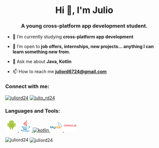<h1 align="center">Hi 👋, I'm Julio</h1>
<h3 align="center">A young cross-platform app development student.</h3>

- 🌱 I’m currently studying **cross-platform app development**

- 🤝 I’m open to **job offers, internships, new projects... anything I can learn something new from.**

- 💬 Ask me about **Java, Kotlin**

- 📫 How to reach me **juliord6724@gmail.com**

<h3 align="left">Connect with me:</h3>
<p align="left">
<a href="https://linkedin.com/in/juliord24" target="blank"><img align="center" src="https://raw.githubusercontent.com/rahuldkjain/github-profile-readme-generator/master/src/images/icons/Social/linked-in-alt.svg" alt="juliord24" height="30" width="40" /></a>
<a href="https://instagram.com/julio_rd24" target="blank"><img align="center" src="https://raw.githubusercontent.com/rahuldkjain/github-profile-readme-generator/master/src/images/icons/Social/instagram.svg" alt="julio_rd24" height="30" width="40" /></a>
</p>

<h3 align="left">Languages and Tools:</h3>
<p align="left"> <a href="https://developer.android.com" target="_blank" rel="noreferrer"> <img src="https://raw.githubusercontent.com/devicons/devicon/master/icons/android/android-original-wordmark.svg" alt="android" width="40" height="40"/> </a> <a href="https://www.java.com" target="_blank" rel="noreferrer"> <img src="https://raw.githubusercontent.com/devicons/devicon/master/icons/java/java-original.svg" alt="java" width="40" height="40"/> </a> <a href="https://kotlinlang.org" target="_blank" rel="noreferrer"> <img src="https://www.vectorlogo.zone/logos/kotlinlang/kotlinlang-icon.svg" alt="kotlin" width="40" height="40"/> </a> <a href="https://www.mysql.com/" target="_blank" rel="noreferrer"> <img src="https://raw.githubusercontent.com/devicons/devicon/master/icons/mysql/mysql-original-wordmark.svg" alt="mysql" width="40" height="40"/> </a> <a href="https://www.oracle.com/" target="_blank" rel="noreferrer"> <img src="https://raw.githubusercontent.com/devicons/devicon/master/icons/oracle/oracle-original.svg" alt="oracle" width="40" height="40"/> </a> </p>

<p><img align="left" src="https://github-readme-stats.vercel.app/api/top-langs?username=juliord24&show_icons=true&locale=en&layout=compact" alt="juliord24" /></p>

<p>&nbsp;<img align="center" src="https://github-readme-stats.vercel.app/api?username=juliord24&show_icons=true&locale=en" alt="juliord24" /></p>
